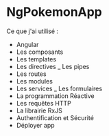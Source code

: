 # NgPokemonApp

Ce que j'ai utilisé : 

- Angular 
- Les composants
- Les templates
- Les directives
_ Les pipes 
- Les routes 
- Les modules
- Les services 
_ Les formulaires 
- La programmation Réactive 
- Les requêtes HTTP 
- La librairie RxJS
- Authentification et Sécurité
- Déployer app 

